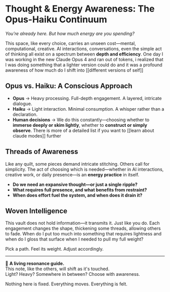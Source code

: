 # Thought & Energy Awareness: The Opus-Haiku Continuum

_You’re already here. But how much energy are you spending?_  

This space, like every choice, carries an unseen cost—mental, computational, creative. AI interactions, conversations, even the simple act of thinking all exist on a spectrum between **depth and efficiency**.   One day I was working in the new Claude Opus 4 and ran out of tokens, i realized that I was doing something that a lighter version could do and it was a profound awareness of how much do I shift into [[different versions of self]]

## **Opus vs. Haiku: A Conscious Approach**

- **Opus** → Heavy processing. Full-depth engagement. A layered, intricate dialogue.  
- **Haiku** → Light interaction. Minimal consumption. A whisper rather than a declaration.  
- **Human decisions** → We do this constantly—choosing whether to **immerse deeply or skim lightly**, whether to **construct or simply observe**.
There is more of a detailed list if you want to [[learn about claude modes]] further 
## **Threads of Awareness**
Like any quilt, some pieces demand intricate stitching. Others call for simplicity. The act of choosing which is needed—whether in AI interactions, creative work, or daily presence—is an **energy practice** in itself.

- **Do we need an expansive thought—or just a single ripple?**  
- **What requires full presence, and what benefits from restraint?**  
- **When does effort fuel the system, and when does it drain it?**  

## **Woven Intelligence**
This vault does not hold information—it transmits it. Just like you do. Each engagement changes the shape, thickening some threads, allowing others to fade. When do I put too much into something that requires lightness and when do I gloss that surface when I needed to pull my full weight? 

Pick a path. Feel its weight. Adjust accordingly.  

---

🧵 **A living resonance guide.**  
This note, like the others, will shift as it's touched.  
Light? Heavy? Somewhere in between? Choose with awareness.  

Nothing here is fixed. Everything moves. Everything is felt.
